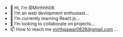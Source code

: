- 👋 Hi, I’m @Mirthhh08
- 👀 I’m an web devlopment enthusiast...
- 🌱 I’m currently learning  React.js...
- 💞️ I’m looking to collaborate on projects...
- 📫 How to reach me mirthpawar0826@gmail.com ...

<!---
Mirthhh08/Mirthhh08 is a ✨ special ✨ repository because its `README.md` (this file) appears on your GitHub profile.
You can click the Preview link to take a look at your changes.
--->
